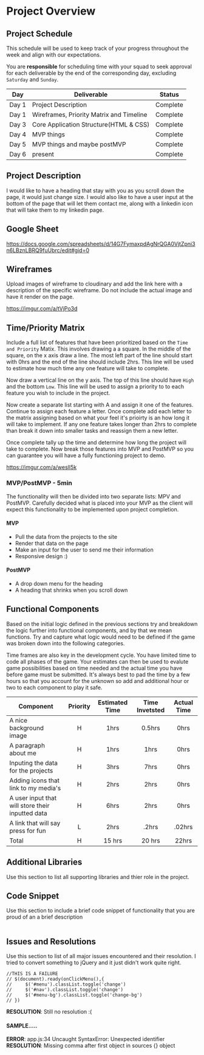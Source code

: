 # Project Overview

## Project Schedule

This schedule will be used to keep track of your progress throughout the week and align with our expectations.  

You are **responsible** for scheduling time with your squad to seek approval for each deliverable by the end of the corresponding day, excluding `Saturday` and `Sunday`.

|  Day | Deliverable | Status
|---|---| ---|
|Day 1| Project Description| Complete
|Day 1| Wireframes, Priority Matrix and Timeline  | Complete
|Day 3| Core Application Structure(HTML & CSS) | Complete
|Day 4| MVP things| Complete
|Day 5| MVP things and maybe postMVP | Complete
|Day 6| present| Complete


## Project Description

I would like to have a heading that stay with you as you scroll down the page, it would just change size. I would also like to have a user input at the bottom of the page that will let them contact me, along with a linkedin icon that will take them to my linkedin page. 

## Google Sheet

https://docs.google.com/spreadsheets/d/14G7FymaxpdAgNrQGA0VjtZpni3n6LBznLBRQ9fuUbrc/edit#gid=0

## Wireframes

Upload images of wireframe to cloudinary and add the link here with a description of the specific wireframe. Do not include the actual image and have it render on the page.  

https://imgur.com/a/tVjPo3d

## Time/Priority Matrix 

Include a full list of features that have been prioritized based on the `Time and Priority` Matix.  This involves drawing a a square.  In the middle of the square, on the x axis draw a line.  The most left part of the line should start with 0hrs and the end of the line should include 2hrs.  This line will be used to estimate how much time any one feature will take to complete. 

Now draw a vertical line on the y axis.  The top of this line should have `High` and the bottom `Low`.  This line will be used to assign a priority to to each feature you wish to include in the project.  

Now create a separate list starting with A and assign it one of the features.  Continue to assign each feature a letter.  Once complete add each letter to the matrix assigning based on what your feel it's prioirty is an how long it will take to implement. If any one feature takes longer than 2hrs to complete than break it down into smaller tasks and reassign them a new letter. 

Once complete tally up the time and determine how long the project will take to complete. Now break those features into MVP and PostMVP so you can guarantee you will have a fully functioning project to demo. 

https://imgur.com/a/weslI5k

### MVP/PostMVP - 5min

The functionality will then be divided into two separate lists: MPV and PostMVP.  Carefully decided what is placed into your MVP as the client will expect this functionality to be implemented upon project completion.  

#### MVP

- Pull the data from the projects to the site
- Render that data on the page
- Make an input for the user to send me their information
- Responsive design :)

#### PostMVP 

- A drop down menu for the heading
- A heading that shrinks when you scroll down

## Functional Components

Based on the initial logic defined in the previous sections try and breakdown the logic further into functional components, and by that we mean functions.  Try and capture what logic would need to be defined if the game was broken down into the following categories.

Time frames are also key in the development cycle.  You have limited time to code all phases of the game.  Your estimates can then be used to evalute game possibilities based on time needed and the actual time you have before game must be submitted. It's always best to pad the time by a few hours so that you account for the unknown so add and additional hour or two to each component to play it safe.

| Component | Priority | Estimated Time | Time Invetsted | Actual Time |
| --- | :---: |  :---: | :---: | :---: |
| A nice background image | H | 1hrs | 0.5hrs | 0hrs |
| A paragraph about me | H | 1hrs| 1hrs | 0hrs |
| Inputing the data for the projects | H | 3hrs| 7hrs | 0hrs |
| Adding icons that link to my media's | H | 2hrs| 2hrs | 0hrs |
| A user input that will store their inputted data | H | 6hrs| 2hrs | 0hrs |
| A link that will say press for fun | L | 2hrs| .2hrs | .02hrs |
| Total | H | 15 hrs| 20 hrs | 22hrs |

## Additional Libraries
 Use this section to list all supporting libraries and thier role in the project. 

## Code Snippet

Use this section to include a brief code snippet of functionality that you are proud of an a brief description  

```

```

## Issues and Resolutions
 Use this section to list of all major issues encountered and their resolution.
I tried to convert something to jQuery and it just didn't work quite right.
 ```
//THIS IS A FAILURE
// $(document).ready(onClickMenu(),{
//     $('#menu').classList.toggle('change')
//     $('#nav').classList.toggle('change')
//     $('#menu-bg').classList.toggle('change-bg')
// })
 ```
 **RESOLUTION**: Still no resolution :(

#### SAMPLE.....
**ERROR**: app.js:34 Uncaught SyntaxError: Unexpected identifier                                
**RESOLUTION**: Missing comma after first object in sources {} object
